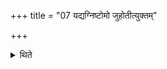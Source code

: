 +++
title = "07 यद्यग्निष्टोमो जुहोतीत्युक्तम्"

+++

<details><summary>थिते</summary>

यद्यग्निष्टोमो जुहोतीत्युक्तम् ७
</details>
